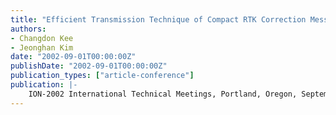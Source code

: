 ```yaml
---
title: "Efficient Transmission Technique of Compact RTK Correction Messages for Low-rate RTK Data-link"
authors:
- Changdon Kee
- Jeonghan Kim
date: "2002-09-01T00:00:00Z"
publishDate: "2002-09-01T00:00:00Z"
publication_types: ["article-conference"]
publication: |-
    ION-2002 International Technical Meetings, Portland, Oregon, September 2002
---
```

